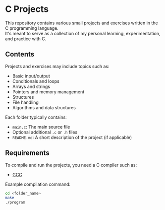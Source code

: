 # C Projects

This repository contains various small projects and exercises written in the C programming language.  
It's meant to serve as a collection of my personal learning, experimentation, and practice with C.

## Contents

Projects and exercises may include topics such as:
- Basic input/output
- Conditionals and loops
- Arrays and strings
- Pointers and memory management
- Structures
- File handling
- Algorithms and data structures

Each folder typically contains:
- `main.c`: The main source file
- Optional additional `.c` or `.h` files
- `README.md`: A short description of the project (if applicable)

## Requirements

To compile and run the projects, you need a C compiler such as:

- [GCC](https://gcc.gnu.org/)

Example compilation command:

```bash
cd <folder_name>
make
./program
